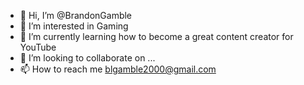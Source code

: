 - 👋 Hi, I’m @BrandonGamble
- 👀 I’m interested in Gaming
- 🌱 I’m currently learning how to become a great content creator for YouTube 
- 💞️ I’m looking to collaborate on ...
- 📫 How to reach me blgamble2000@gmail.com

<!---
BrandonGamble/BrandonGamble is a ✨ special ✨ repository because its `README.md` (this file) appears on your GitHub profile.
You can click the Preview link to take a look at your changes.
--->
